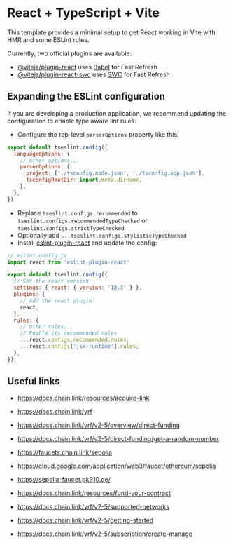 # React + TypeScript + Vite

This template provides a minimal setup to get React working in Vite with HMR and some ESLint rules.

Currently, two official plugins are available:

- [@vitejs/plugin-react](https://github.com/vitejs/vite-plugin-react/blob/main/packages/plugin-react/README.md) uses [Babel](https://babeljs.io/) for Fast Refresh
- [@vitejs/plugin-react-swc](https://github.com/vitejs/vite-plugin-react-swc) uses [SWC](https://swc.rs/) for Fast Refresh

## Expanding the ESLint configuration

If you are developing a production application, we recommend updating the configuration to enable type aware lint rules:

- Configure the top-level `parserOptions` property like this:

```js
export default tseslint.config({
  languageOptions: {
    // other options...
    parserOptions: {
      project: ['./tsconfig.node.json', './tsconfig.app.json'],
      tsconfigRootDir: import.meta.dirname,
    },
  },
})
```

- Replace `tseslint.configs.recommended` to `tseslint.configs.recommendedTypeChecked` or `tseslint.configs.strictTypeChecked`
- Optionally add `...tseslint.configs.stylisticTypeChecked`
- Install [eslint-plugin-react](https://github.com/jsx-eslint/eslint-plugin-react) and update the config:

```js
// eslint.config.js
import react from 'eslint-plugin-react'

export default tseslint.config({
  // Set the react version
  settings: { react: { version: '18.3' } },
  plugins: {
    // Add the react plugin
    react,
  },
  rules: {
    // other rules...
    // Enable its recommended rules
    ...react.configs.recommended.rules,
    ...react.configs['jsx-runtime'].rules,
  },
})
```

## Useful links
* <https://docs.chain.link/resources/acquire-link>
* <https://docs.chain.link/vrf>
* <https://docs.chain.link/vrf/v2-5/overview/direct-funding>
* <https://docs.chain.link/vrf/v2-5/direct-funding/get-a-random-number>
* <https://faucets.chain.link/sepolia>
* <https://cloud.google.com/application/web3/faucet/ethereum/sepolia>
* <https://sepolia-faucet.pk910.de/>
* <https://docs.chain.link/resources/fund-your-contract>
* <https://docs.chain.link/vrf/v2-5/supported-networks>

* <https://docs.chain.link/vrf/v2-5/getting-started>
* <https://docs.chain.link/vrf/v2-5/subscription/create-manage>
